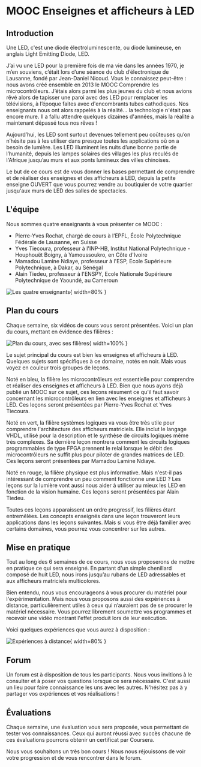 
# MOOC Enseignes et afficheurs à LED

## Introduction ##

Une LED, c'est une diode électroluminescente, ou diode lumineuse, en anglais Light Emitting Diode, LED.

J’ai vu une LED pour la première fois de ma vie dans les années 1970, je m’en souviens, c’était lors d’une séance du club d’électronique de Lausanne, fondé par Jean-Daniel Nicoud. Vous le connaissez peut-être : nous avons créé ensemble en 2013 le MOOC Comprendre les microcontrôleurs. J’étais alors parmi les plus jeunes du club et nous avions rêvé alors de tapisser une paroi avec des LED pour remplacer les télévisions, à l’époque faites avec d'encombrants tubes cathodiques. Nos enseignants nous ont alors rappelés à la réalité... la technologie n'était pas encore mure. Il a fallu attendre quelques dizaines d'années, mais la réalité a maintenant dépassé tous nos rêves !

Aujourd’hui, les LED sont surtout devenues tellement peu coûteuses qu’on n’hésite pas à les utiliser dans presque toutes les applications où on a besoin de lumière. Les LED illuminent les nuits d’une bonne partie de l’humanité, depuis les lampes solaires des villages les plus reculés de l'Afrique jusqu’au murs et aux ponts lumineux des villes chinoises.

Le but de ce cours est de vous donner les bases permettant de comprendre et de réaliser des enseignes et des afficheurs à LED, depuis la petite enseigne OUVERT que vous pourrez vendre au boutiquier de votre quartier jusqu'aux murs de LED des salles de spectacles.


## L'équipe ##

Nous sommes quatre enseignants à vous présenter ce MOOC :

* Pierre-Yves Rochat, chargé de cours à l’EPFL, École Polytechnique Fédérale de Lausanne, en Suisse
* Yves Tiecoura, professeur à l'INP-HB, Institut National Polytechnique - Houphouët Boigny, à Yamoussoukro, en Côte d'Ivoire
* Mamadou Lamine Ndiaye, professeur à l'ESP, Ecole Supérieure Polytechnique, à Dakar, au Sénégal
* Alain Tiedeu, professeur à l'ENSPY, Ecole Nationale Supérieure Polytechnique de Yaoundé, au Cameroun

![Les quatre enseignants](images/visages-sigles-vert.svg "Les quatre enseignants"){ width=80% }


## Plan du cours ##

Chaque semaine, six vidéos de cours vous seront présentées. Voici un plan du cours, mettant en évidence des filières :

![Plan du cours, avec ses filières](images/structure-coul-cadre.svg "Plan du cours, avec ses filières"){ width=100% }

Le sujet principal du cours est bien les enseignes et afficheurs à LED. Quelques sujets sont spécifiques à ce domaine, notés en noir. Mais vous voyez en couleur trois groupes de leçons.

Noté en bleu, la filière les microcontrôleurs est essentielle pour comprendre et réaliser des enseignes et afficheurs à LED. Bien que nous ayons déjà publié un MOOC sur ce sujet, ces leçons résument ce qu'il faut savoir concernant les microcontrôleurs en lien avec les enseignes et afficheurs à LED. Ces leçons seront présentées par Pierre-Yves Rochat et Yves Tiecoura.

Noté en vert, la filière systèmes logiques va vous être très utile pour comprendre l'architecture des afficheurs matriciels. Elle inclut le langage VHDL, utilisé pour la description et le synthèse de circuits logiques même très complexes. Sa dernière leçon montrera comment les circuits logiques programmables de type FPGA prennent le relai lorsque le débit des microcontrôleurs ne suffit plus pour piloter de grandes matrices de LED. Ces leçons seront présentées par Mamadou Lamine Ndiaye.

Noté en rouge, la filière physique est plus informative. Mais n'est-il pas intéressant de comprendre un peu comment fonctionne une LED ? Les leçons sur la lumière vont aussi nous aider à utiliser au mieux les LED en fonction de la vision humaine. Ces leçons seront présentées par Alain Tiedeu.

Toutes ces leçons apparaissent un ordre progressif, les filières étant entremêlées. Les concepts enseignés dans une leçon trouveront leurs applications dans les leçons suivantes. Mais si vous être déjà familier avec certains domaines, vous pourrez vous concentrer sur les autres.


## Mise en pratique ##

Tout au long des 6 semaines de ce cours, nous vous proposerons de mettre en pratique ce qui sera enseigné. En partant d'un simple chenillard composé de huit LED, nous irons jusqu’au rubans de LED adressables et aux afficheurs matriciels multicolores.

Bien entendu, nous vous encourageons à vous procurer du matériel pour l'expérimentation. Mais nous vous proposons aussi des expériences à distance, particulièrement utiles à ceux qui n’auraient pas de se procurer le matériel nécessaire. Vous pourrez librement soumettre vos programmes et recevoir une vidéo montrant l'effet produit lors de leur exécution.

Voici quelques expériences que vous aurez à disposition :

![Expériences à distance](images/experiences.jpg "Expériences à distance"){ width=80% }


## Forum ##

Un forum est à disposition de tous les participants. Nous vous invitions à le consulter et à poser vos questions lorsque ce sera nécessaire. C'est aussi un lieu pour faire connaissance les uns avec les autres. N'hésitez pas à y partager vos expériences et vos réalisations !


## Évaluations ##

Chaque semaine, une évaluation vous sera proposée, vous permettant de tester vos connaissances. Ceux qui auront réussi avec succès chacune de ces évaluations pourrons obtenir un certificat par Coursera.

Nous vous souhaitons un très bon cours ! Nous nous réjouissons de voir votre progression et de vous rencontrer dans le forum.




